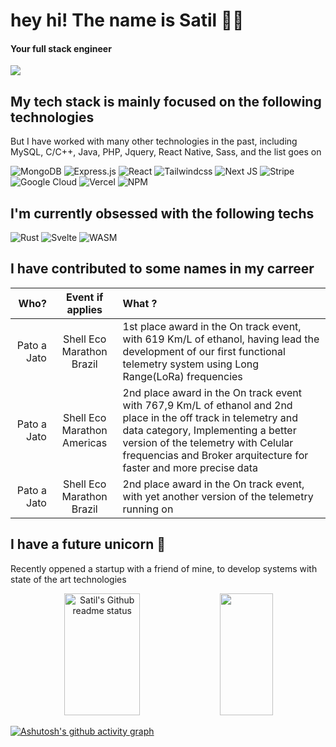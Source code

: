 # hey hi! The name is Satil  👋🏻
#### Your full stack engineer

![](https://komarev.com/ghpvc/?username=satilpereira&color=blueviolet)

## My tech stack is mainly focused on the following technologies
But I have worked with many other technologies in the past, including MySQL, C/C++, Java, PHP, Jquery, React Native, Sass, and the list goes on 

![MongoDB](https://img.shields.io/badge/MongoDB-%234ea94b.svg?style=for-the-badge&logo=mongodb&logoColor=white)
![Express.js](https://img.shields.io/badge/express.js-%23404d59.svg?style=for-the-badge&logo=express&logoColor=%2361DAFB)
![React](https://img.shields.io/badge/react-%2320232a.svg?style=for-the-badge&logo=react&logoColor=%2361DAFB)
![Tailwindcss](https://img.shields.io/badge/Tailwind_CSS-38B2AC?style=for-the-badge&logo=tailwind-css&logoColor=white)
![Next JS](https://img.shields.io/badge/Next-black?style=for-the-badge&logo=next.js&logoColor=white)
![Stripe](https://img.shields.io/badge/Stripe-626CD9?style=for-the-badge&logo=Stripe&logoColor=white)
![Google Cloud](https://img.shields.io/badge/GoogleCloud-%234285F4.svg?style=for-the-badge&logo=google-cloud&logoColor=white)
![Vercel](https://img.shields.io/badge/vercel-%23000000.svg?style=for-the-badge&logo=vercel&logoColor=white)
![NPM](https://img.shields.io/badge/NPM-%23CB3837.svg?style=for-the-badge&logo=npm&logoColor=white)

## I'm currently obsessed with the following techs

![Rust](https://img.shields.io/badge/rust-%23000000.svg?style=for-the-badge&logo=rust&logoColor=white)
![Svelte](https://img.shields.io/badge/svelte-%23f1413d.svg?style=for-the-badge&logo=svelte&logoColor=white)
![WASM](https://img.shields.io/badge/WebAssembly-654FF0?style=for-the-badge&logo=WebAssembly&logoColor=white)

## I have contributed to some names in my carreer
| Who? | Event if applies | What ? |
| --: | :--: | :-- |
| Pato a Jato | Shell Eco Marathon Brazil | 1st place award in the On track event, with 619 Km/L of ethanol, having lead the development of our first functional telemetry system using Long Range(LoRa) frequencies |
| Pato a Jato | Shell Eco Marathon Americas | 2nd place award in the On track event with 767,9 Km/L of ethanol and 2nd place in the off track in telemetry and data category, Implementing a better version of the telemetry with Celular frequencias and Broker arquitecture for faster and more precise data |
| Pato a Jato | Shell Eco Marathon Brazil | 2nd place award in the On track event, with yet another version of the telemetry running on |

## I have a future unicorn 🦄
Recently oppened a startup with a friend of mine, to develop systems with state of the art technologies

<div align="center">
  <img width="49%" height="195px" src="https://github-readme-status-olive.vercel.app/api?username=satilpereira&show=reviews&hide=prs&number_format=long&show_icons=true&include_all_commits=true&hide_border=true&title_color=83c5be&icon_color=006d77&text_color=c9d1d9&bg_color=0d1117" alt="Satil's Github readme status" />
  <img width="41%" height="195px" src="https://github-readme-status-olive.vercel.app/api/top-langs/?username=satilpereira&langs_count=8&include_all_commits=true&layout=donut&hide_border=true&title_color=83c5be&text_color=c9d1d9&bg_color=0d1117" />
</div>


[![Ashutosh's github activity graph](https://github-readme-activity-graph.vercel.app/graph?username=satilpereira&bg_color=0d1117&color=83c5be&title_color=83c5be&line=006d77&point=c9d1d9&area=true&area_color=006d77&hide_border=true)](https://github.com/ashutosh00710/github-readme-activity-graph)
